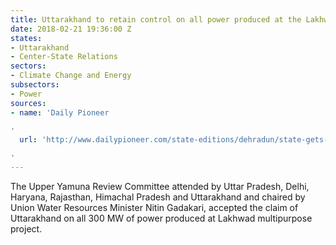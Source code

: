 ```yaml
---
title: Uttarakhand to retain control on all power produced at the Lakhwad project
date: 2018-02-21 19:36:00 Z
states:
- Uttarakhand
- Center-State Relations
sectors:
- Climate Change and Energy
subsectors:
- Power
sources:
- name: 'Daily Pioneer

'
  url: 'http://www.dailypioneer.com/state-editions/dehradun/state-gets-natural-claim-on-300-mw-power.html

'
---
```


The Upper Yamuna Review Committee attended by Uttar Pradesh, Delhi, Haryana, Rajasthan, Himachal Pradesh and Uttarakhand and chaired by Union Water Resources Minister Nitin Gadakari, accepted the claim of Uttarakhand on all 300 MW of power produced at Lakhwad multipurpose project. 
